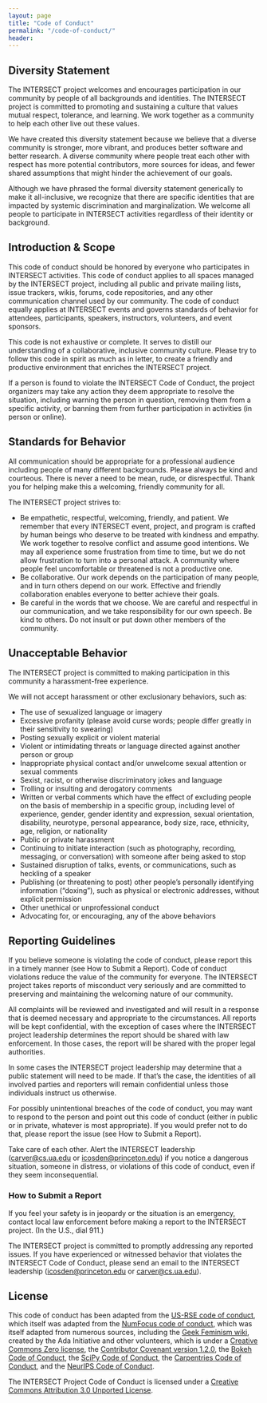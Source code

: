 ```yaml
---
layout: page
title: "Code of Conduct"
permalink: "/code-of-conduct/"
header:
---
```




## Diversity Statement

The INTERSECT project welcomes and encourages participation in our community by people of all backgrounds and identities. The INTERSECT project is committed to promoting and sustaining a culture that values mutual respect, tolerance, and learning. We work together as a community to help each other live out these values.

We have created this diversity statement because we believe that a diverse community is stronger, more vibrant, and produces better
software and better research. A diverse community where people treat each other with respect has more potential contributors,
more sources for ideas, and fewer shared assumptions that might hinder the achievement of our goals.

Although we have phrased the formal diversity statement generically to make it all-inclusive, we recognize that there are specific
identities that are impacted by systemic discrimination and marginalization. We welcome all people to participate in INTERSECT activities regardless of their identity or background.

## Introduction & Scope

This code of conduct should be honored by everyone who participates in INTERSECT activities. This code of conduct applies to all spaces managed by the INTERSECT project, including all public and private mailing lists, issue
trackers, wikis, forums, code repositories, and any other communication channel used by our community. The code of conduct equally
applies at INTERSECT events and governs standards of behavior for attendees, participants, speakers, instructors, volunteers, and event
sponsors.

This code is not exhaustive or complete. It serves to distill our understanding of a collaborative, inclusive community culture. Please
try to follow this code in spirit as much as in letter, to create a friendly and productive environment that enriches the INTERSECT project.

If a person is found to violate the INTERSECT Code of Conduct, the project organizers may take any action they deem appropriate
to resolve the situation, including warning the person in question, removing them from a specific activity, or banning them from further
participation in activities (in person or online).

## Standards for Behavior

All communication should be appropriate for a professional audience including people of many different backgrounds. Please always be
kind and courteous. There is never a need to be mean, rude, or disrespectful. Thank you for helping make this a welcoming, friendly
community for all.

The INTERSECT project strives to:

* Be empathetic, respectful, welcoming, friendly, and patient. We remember that every INTERSECT event, project, and program is crafted by
human beings who deserve to be treated with kindness and empathy. We work together to resolve conflict and assume good intentions. We
may all experience some frustration from time to time, but we do not allow frustration to turn into a personal attack. A community where
people feel uncomfortable or threatened is not a productive one.  
* Be collaborative. Our work depends on the participation of many people, and in turn others depend on our work. Effective and friendly collaboration enables everyone to better achieve their goals.  
* Be careful in the words that we choose. We are careful and respectful in our communication, and we take responsibility for our own speech. Be kind to others. Do not insult or put down other members of the community.


## Unacceptable Behavior

The INTERSECT project is committed to making participation in this community a harassment-free experience.

We will not accept harassment or other exclusionary behaviors, such as:
* The use of sexualized language or imagery  
* Excessive profanity (please avoid curse words; people differ greatly in their sensitivity to swearing)  
* Posting sexually explicit or violent material
* Violent or intimidating threats or language directed against another person or group
* Inappropriate physical contact and/or unwelcome sexual attention or sexual comments
* Sexist, racist, or otherwise discriminatory jokes and language
* Trolling or insulting and derogatory comments
* Written or verbal comments which have the effect of excluding people on the basis of membership in a specific group, including level
of experience, gender, gender identity and expression, sexual orientation, disability, neurotype, personal appearance, body size, race,
ethnicity, age, religion, or nationality
* Public or private harassment
* Continuing to initiate interaction (such as photography, recording, messaging, or conversation) with someone after being asked to stop
* Sustained disruption of talks, events, or communications, such as heckling of a speaker
* Publishing (or threatening to post) other people’s personally identifying information (“doxing”), such as physical or electronic
addresses, without explicit permission
* Other unethical or unprofessional conduct
* Advocating for, or encouraging, any of the above behaviors

<a name="reporting"></a>
## Reporting Guidelines

If you believe someone is violating the code of conduct, please report this in a timely manner (see How to Submit a Report). Code of
conduct violations reduce the value of the community for everyone. The INTERSECT project takes reports of misconduct very seriously
and are committed to preserving and maintaining the welcoming nature of our community.

All complaints will be reviewed and investigated and will result in a response that is deemed necessary and appropriate to the
circumstances.
All reports will be kept confidential, with the exception of cases where the INTERSECT project leadership determines the report should be shared with law enforcement.
In those cases, the report will be shared with the proper legal authorities.

In some cases the INTERSECT project leadership may determine that a public statement will need to be made. If that’s the case, the identities of
all involved parties and reporters will remain confidential unless those individuals instruct us otherwise.

For possibly unintentional breaches of the code of conduct, you may want to respond to the person and point out this code of conduct
(either in public or in private, whatever is most appropriate). If you would prefer not to do that, please report the issue (see How to
Submit a Report).

Take care of each other. Alert the INTERSECT leadership (carver@cs.ua.edu or icosden@princeton.edu) if you notice a dangerous situation,
someone in distress, or violations of this code of conduct, even if they seem inconsequential.

### How to Submit a Report
If you feel your safety is in jeopardy or the situation is an emergency, contact local law enforcement before making a report to the INTERSECT project. (In the U.S., dial 911.)

The INTERSECT project is committed to promptly addressing any reported issues. If you have experienced or witnessed behavior that violates the INTERSECT Code of Conduct, please send an email to the INTERSECT leadership (icosden@princeton.edu or carver@cs.ua.edu).


## License

This code of conduct has been adapted from the [US-RSE code of conduct](https://us-rse.org/about/code-of-conduct/), which itself was adapted from the [NumFocus code of conduct](https://numfocus.org/code-of-conduct), which was itself adapted from numerous sources, including the
[Geek Feminism wiki](http://geekfeminism.wikia.com/wiki/Conference_anti-harassment/Policy), created by the Ada Initiative and other volunteers,
which is under a [Creative Commons Zero license](https://creativecommons.org/share-your-work/public-domain/cc0/),
the [Contributor Covenant version 1.2.0](http://contributor-covenant.org/version/1/2/0/),
the [Bokeh Code of Conduct](https://github.com/bokeh/bokeh/blob/master/CODE_OF_CONDUCT.md),
the [SciPy Code of Conduct](https://github.com/jupyter/governance/blob/master/conduct/enforcement.md),
the [Carpentries Code of Conduct](https://docs.carpentries.org/topic_folders/policies/code-of-conduct.html#enforcement-manual),
and the [NeurIPS Code of Conduct](https://nips.cc/public/CodeOfConduct).

The INTERSECT Project Code of Conduct is licensed under a [Creative Commons Attribution 3.0 Unported License](https://creativecommons.org/licenses/by/3.0/).
